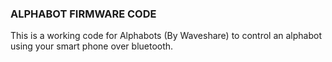 ### ALPHABOT FIRMWARE CODE 
This is a working code for Alphabots (By Waveshare) to control an alphabot using your smart phone over bluetooth.